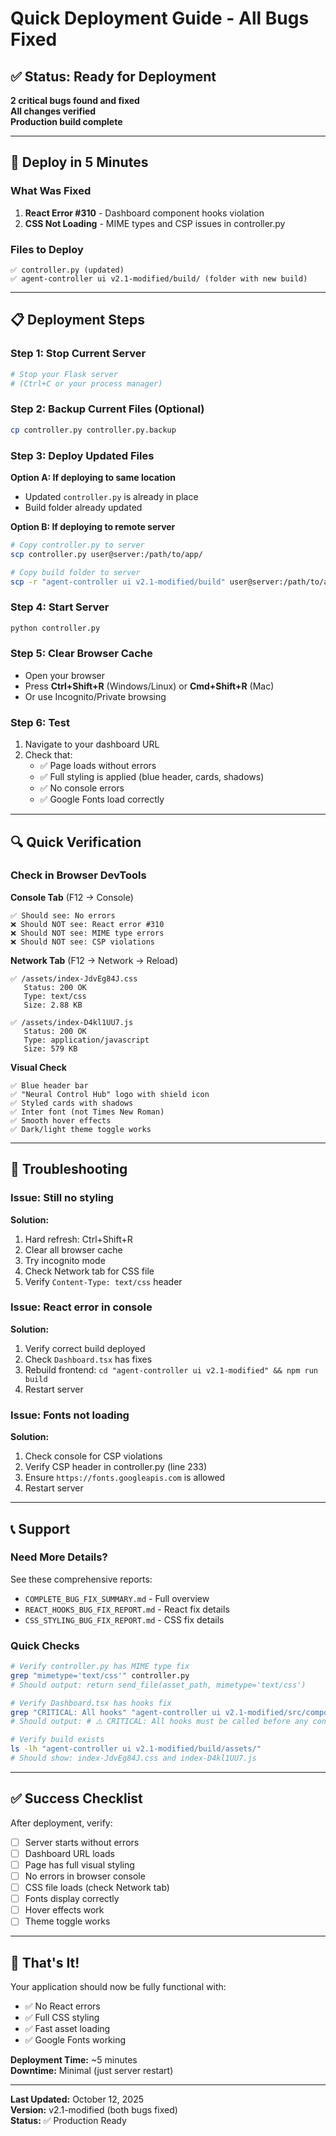 # Quick Deployment Guide - All Bugs Fixed

## ✅ Status: Ready for Deployment

**2 critical bugs found and fixed**  
**All changes verified**  
**Production build complete**

---

## 🚀 Deploy in 5 Minutes

### What Was Fixed

1. **React Error #310** - Dashboard component hooks violation
2. **CSS Not Loading** - MIME types and CSP issues in controller.py

### Files to Deploy

```
✅ controller.py (updated)
✅ agent-controller ui v2.1-modified/build/ (folder with new build)
```

---

## 📋 Deployment Steps

### Step 1: Stop Current Server
```bash
# Stop your Flask server
# (Ctrl+C or your process manager)
```

### Step 2: Backup Current Files (Optional)
```bash
cp controller.py controller.py.backup
```

### Step 3: Deploy Updated Files

**Option A: If deploying to same location**
- Updated `controller.py` is already in place
- Build folder already updated

**Option B: If deploying to remote server**
```bash
# Copy controller.py to server
scp controller.py user@server:/path/to/app/

# Copy build folder to server
scp -r "agent-controller ui v2.1-modified/build" user@server:/path/to/app/agent-controller\ ui\ v2.1-modified/
```

### Step 4: Start Server
```bash
python controller.py
```

### Step 5: Clear Browser Cache
- Open your browser
- Press **Ctrl+Shift+R** (Windows/Linux) or **Cmd+Shift+R** (Mac)
- Or use Incognito/Private browsing

### Step 6: Test
1. Navigate to your dashboard URL
2. Check that:
   - ✅ Page loads without errors
   - ✅ Full styling is applied (blue header, cards, shadows)
   - ✅ No console errors
   - ✅ Google Fonts load correctly

---

## 🔍 Quick Verification

### Check in Browser DevTools

**Console Tab** (F12 → Console)
```
✅ Should see: No errors
❌ Should NOT see: React error #310
❌ Should NOT see: MIME type errors
❌ Should NOT see: CSP violations
```

**Network Tab** (F12 → Network → Reload)
```
✅ /assets/index-JdvEg84J.css
   Status: 200 OK
   Type: text/css
   Size: 2.88 KB

✅ /assets/index-D4kl1UU7.js
   Status: 200 OK
   Type: application/javascript
   Size: 579 KB
```

**Visual Check**
```
✅ Blue header bar
✅ "Neural Control Hub" logo with shield icon
✅ Styled cards with shadows
✅ Inter font (not Times New Roman)
✅ Smooth hover effects
✅ Dark/light theme toggle works
```

---

## 🐛 Troubleshooting

### Issue: Still no styling

**Solution:**
1. Hard refresh: Ctrl+Shift+R
2. Clear all browser cache
3. Try incognito mode
4. Check Network tab for CSS file
5. Verify `Content-Type: text/css` header

### Issue: React error in console

**Solution:**
1. Verify correct build deployed
2. Check `Dashboard.tsx` has fixes
3. Rebuild frontend: `cd "agent-controller ui v2.1-modified" && npm run build`
4. Restart server

### Issue: Fonts not loading

**Solution:**
1. Check console for CSP violations
2. Verify CSP header in controller.py (line 233)
3. Ensure `https://fonts.googleapis.com` is allowed
4. Restart server

---

## 📞 Support

### Need More Details?

See these comprehensive reports:
- `COMPLETE_BUG_FIX_SUMMARY.md` - Full overview
- `REACT_HOOKS_BUG_FIX_REPORT.md` - React fix details
- `CSS_STYLING_BUG_FIX_REPORT.md` - CSS fix details

### Quick Checks

```bash
# Verify controller.py has MIME type fix
grep "mimetype='text/css'" controller.py
# Should output: return send_file(asset_path, mimetype='text/css')

# Verify Dashboard.tsx has hooks fix
grep "CRITICAL: All hooks" "agent-controller ui v2.1-modified/src/components/Dashboard.tsx"
# Should output: # ⚠️ CRITICAL: All hooks must be called before any conditional returns

# Verify build exists
ls -lh "agent-controller ui v2.1-modified/build/assets/"
# Should show: index-JdvEg84J.css and index-D4kl1UU7.js
```

---

## ✅ Success Checklist

After deployment, verify:
- [ ] Server starts without errors
- [ ] Dashboard URL loads
- [ ] Page has full visual styling
- [ ] No errors in browser console
- [ ] CSS file loads (check Network tab)
- [ ] Fonts display correctly
- [ ] Hover effects work
- [ ] Theme toggle works

---

## 🎉 That's It!

Your application should now be fully functional with:
- ✅ No React errors
- ✅ Full CSS styling
- ✅ Fast asset loading
- ✅ Google Fonts working

**Deployment Time:** ~5 minutes  
**Downtime:** Minimal (just server restart)

---

**Last Updated:** October 12, 2025  
**Version:** v2.1-modified (both bugs fixed)  
**Status:** ✅ Production Ready

